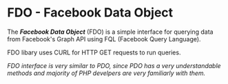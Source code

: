 FDO - Facebook Data Object
===

The _**Facebook Data Object**_ (FDO) is a simple interface for querying data from Facebook's Graph API using FQL (Facebook Query Language).

FDO libary uses CURL for HTTP GET requests to run queries. 

_FDO interface is very similar to PDO, since PDO has a very understandable methods and majority of PHP develpers are very familiarly with them._
